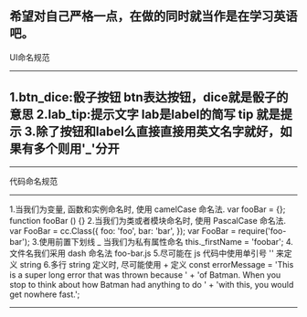 希望对自己严格一点，在做的同时就当作是在学习英语吧。
------------------------------------------------------
UI命名规范
******************************************************
1.btn_dice:骰子按钮 btn表达按钮，dice就是骰子的意思
2.lab_tip:提示文字 lab是label的简写 tip 就是提示
3.除了按钮和label么直接直接用英文名字就好，如果有多个则用'_'分开
-------------------------------------------------------


------------------------------------------------------
代码命名规范
******************************************************
1.当我们为变量, 函数和实例命名时, 使用 camelCase 命名法.
var fooBar = {};
function fooBar () {}
2.当我们为类或者模块命名时, 使用 PascalCase 命名法.
var FooBar = cc.Class({
    foo: 'foo',
    bar: 'bar',
});
var FooBar = require('foo-bar');
3.使用前置下划线 _ 当我们为私有属性命名
this._firstName = 'foobar';
4.文件名我们采用 dash 命名法
foo-bar.js
5.尽可能在 js 代码中使用单引号 '' 来定义 string
6.多行 string 定义时, 尽可能使用 + 定义
const errorMessage = 'This is a super long error that was thrown because ' +
   'of Batman. When you stop to think about how Batman had anything to do ' +
   'with this, you would get nowhere fast.';

-------------------------------------------------------
